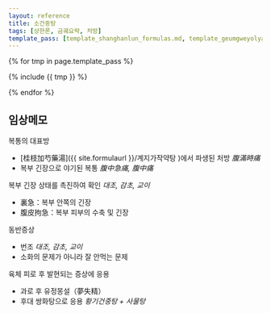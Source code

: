 ```yaml
---
layout: reference
title: 소건중탕
tags: [상한론, 금궤요략, 처방]
template_pass: [template_shanghanlun_formulas.md, template_geumgweyolyag_formulas.md, template_etc_formulas.md]
---
```



{% for tmp in page.template_pass %}

{% include {{ tmp }} %}

{% endfor %}


## 임상메모

복통의 대표방
* [桂枝加芍藥湯]({{ site.formulaurl }}/계지가작약탕 )에서 파생된 처방 _腹滿時痛_
* 복부 긴장으로 야기된 복통 _腹中急痛, 腹中痛_

복부 긴장 상태를 촉진하여 확인 _대조, 감초, 교이_
* 裏急：복부 안쪽의 긴장
* 腹皮拘急：복부 피부의 수축 및 긴장

동반증상
* 번조 _대조, 감초, 교이_
* 소화의 문제가 아니라 잘 안먹는 문제

육체 피로 후 발현되는 증상에 응용
* 과로 후 유정몽설（夢失精）
* 후대 쌍화탕으로 응용 _황기건중탕 + 사물탕_
